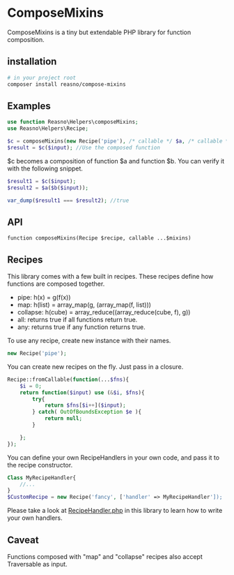 # ComposeMixins
ComposeMixins is a tiny but extendable PHP library for function composition. 

## installation
```bash
# in your project root
composer install reasno/compose-mixins
```

## Examples
```php
use function Reasno\Helpers\composeMixins;
use Reasno\Helpers\Recipe;

$c = composeMixins(new Recipe('pipe'), /* callable */ $a, /* callable */ $b);
$result = $c($input); //Use the composed function

```

$c becomes a composition of function $a and function $b. You can verify it with the following snippet.

```php
$result1 = $c($input);
$result2 = $a($b($input));

var_dump($result1 === $result2); //true
```

## API
```function composeMixins(Recipe $recipe, callable ...$mixins) ```

## Recipes
This library comes with a few built in recipes. These recipes define how functions are composed together.

* pipe: h(x) = g(f(x))
* map: h(list) =  array_map(g, (array_map(f, list))) 
* collapse: h(cube) =  array_reduce((array_reduce(cube, f), g)) 
* all: returns true if all functions return true.
* any: returns true if any function returns true.

To use any recipe, create new instance with their names.
```php
new Recipe('pipe');
```

You can create new recipes on the fly. Just pass in a closure.
```php
Recipe::fromCallable(function(...$fns){
	$i = 0;
	return function($input) use (&$i, $fns){
		try{
			return $fns[$i++]($input);
		} catch( OutOfBoundsException $e ){
			return null;
		}

	};
});
```

You can define your own RecipeHandlers in your own code, and pass it to the recipe constructor.
```php
Class MyRecipeHandler{
	//...
}
$CustomRecipe = new Recipe('fancy', ['handler' => MyRecipeHandler']);
```
Please take a look at [RecipeHandler.php](https://github.com/Reasno/ComposeMixins/blob/master/src/RecipeHandler.php) in this library to learn how to write your own handlers.

## Caveat
Functions composed with "map" and "collapse" recipes also accept Traversable as input.


